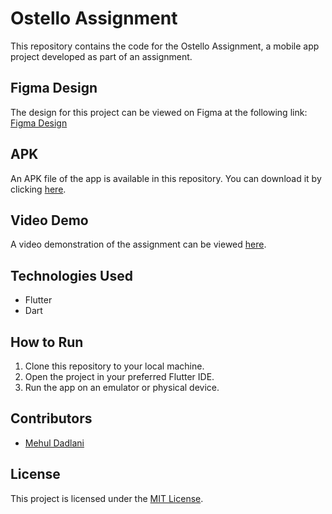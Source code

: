 # Ostello Assignment

This repository contains the code for the Ostello Assignment, a mobile app project developed as part of an assignment.

## Figma Design
The design for this project can be viewed on Figma at the following link:
[Figma Design](https://www.figma.com/file/QQYrTXoLdHP8Gi9vHeNi7t/Ostello-Task?type=design&node-id=1221-305&mode=design&t=ZL41uEMEJUouVuKH-0)

## APK
An APK file of the app is available in this repository. You can download it by clicking [here](/app-release.apk).

## Video Demo
A video demonstration of the assignment can be viewed [here](/2024-03-17%2023-52-38.mkv).
## Technologies Used
- Flutter
- Dart

## How to Run
1. Clone this repository to your local machine.
2. Open the project in your preferred Flutter IDE.
3. Run the app on an emulator or physical device.

## Contributors
- [Mehul Dadlani](https://github.com/mehuldadlani)

## License
This project is licensed under the [MIT License](LICENSE).
